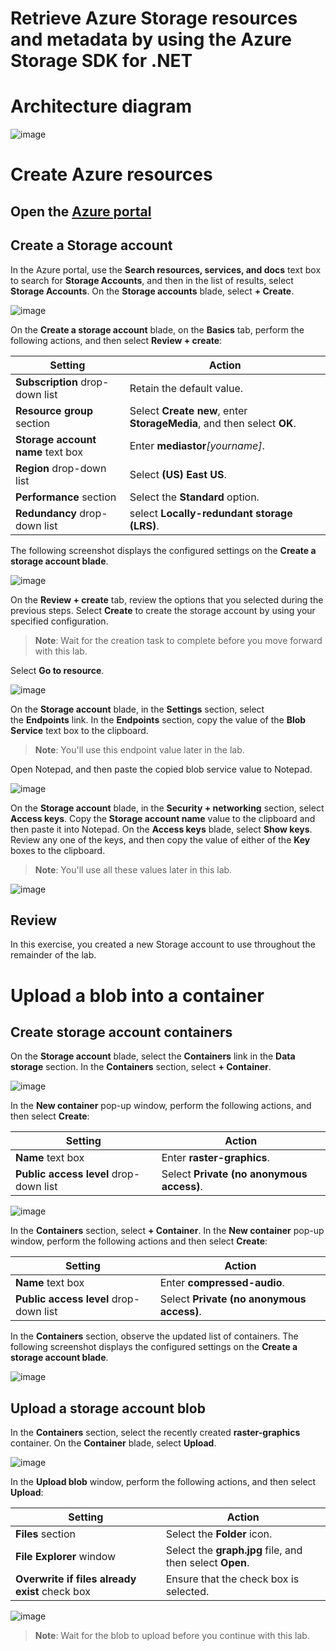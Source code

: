 # Retrieve Azure Storage resources and metadata by using the Azure Storage SDK for .NET

# Architecture diagram

![image](https://user-images.githubusercontent.com/34960418/168046380-b79754e0-cfb1-4dad-a962-3b2aec4fd990.png)


# Create Azure resources

## Open the [Azure portal](https://portal.azure.com/)

## Create a Storage account

In the Azure portal, use the **Search resources, services, and docs** text box to search for **Storage Accounts**, and then in the list of results, select **Storage Accounts**. On the **Storage accounts** blade, select **+ Create**.

![image](https://user-images.githubusercontent.com/34960418/168047219-a1a537a0-4381-4a3b-9ea4-b240dd2cc2b8.png)


On the **Create a storage account** blade, on the **Basics** tab, perform the following actions, and then select **Review + create**:

| Setting                           | Action                                                       |
| --------------------------------- | ------------------------------------------------------------ |
| **Subscription** drop-down list   | Retain the default value.                                    |
| **Resource group** section        | Select **Create new**, enter **StorageMedia**, and then select **OK**. |
| **Storage account name** text box | Enter **mediastor**_[yourname]_.                             |
| **Region** drop-down list         | Select **(US) East US**.                                     |
| **Performance** section           | Select the **Standard** option.                              |
| **Redundancy** drop-down list     | select **Locally-redundant storage (LRS)**.                  |

The following screenshot displays the configured settings on the **Create a storage account blade**.

![image](https://user-images.githubusercontent.com/34960418/168047894-45414ae3-6edb-4b0b-9e29-aa205dddb549.png)


On the **Review + create** tab, review the options that you selected during the previous steps. Select **Create** to create the storage account by using your specified configuration.

> **Note**: Wait for the creation task to complete before you move forward with this lab.

Select **Go to resource**.

![image](https://user-images.githubusercontent.com/34960418/168048294-78fe8f25-e16b-4445-ac13-ae0ffc6e9852.png)


On the **Storage account** blade, in the **Settings** section, select the **Endpoints** link. In the **Endpoints** section, copy the value of the **Blob Service** text box to the clipboard.

> **Note**: You'll use this endpoint value later in the lab.

Open Notepad, and then paste the copied blob service value to Notepad.

![image](https://user-images.githubusercontent.com/34960418/168048928-1ad503fc-e00c-4963-aab5-c740329a7bf8.png)


On the **Storage account** blade, in the **Security + networking** section, select **Access keys**. Copy the **Storage account name** value to the clipboard and then paste it into Notepad. On the **Access keys** blade, select **Show keys**. Review any one of the keys, and then copy the value of either of the **Key** boxes to the clipboard.

> **Note**: You'll use all these values later in this lab.

![image](https://user-images.githubusercontent.com/34960418/168049551-dfc954ea-e13d-4d50-901b-12f0f42b865b.png)


## Review

In this exercise, you created a new Storage account to use throughout the remainder of the lab.


# Upload a blob into a container

## Create storage account containers

On the **Storage account** blade, select the **Containers** link in the **Data storage** section. In the **Containers** section, select **+ Container**.

![image](https://user-images.githubusercontent.com/34960418/168050649-6c57119c-1e70-43c1-b3b6-200363a43c19.png)


In the **New container** pop-up window, perform the following actions, and then select **Create**:

| Setting                                | Action                                    |
| -------------------------------------- | ----------------------------------------- |
| **Name** text box                      | Enter **raster-graphics**.                |
| **Public access level** drop-down list | Select **Private (no anonymous access)**. |
    
![image](https://user-images.githubusercontent.com/34960418/168051291-84d21e0b-d4dd-4197-b54a-d16377634f84.png)


In the **Containers** section, select **+ Container**. In the **New container** pop-up window, perform the following actions and then select **Create**:

| Setting                                | Action                                    |
| -------------------------------------- | ----------------------------------------- |
| **Name** text box                      | Enter **compressed-audio**.               |
| **Public access level** drop-down list | Select **Private (no anonymous access)**. |


In the **Containers** section, observe the updated list of containers. The following screenshot displays the configured settings on the **Create a storage account blade**.

![image](https://user-images.githubusercontent.com/34960418/168051724-8b7cf27d-a4e9-4519-87fb-40ba601cb327.png)


## Upload a storage account blob

In the **Containers** section, select the recently created **raster-graphics** container. On the **Container** blade, select **Upload**.

![image](https://user-images.githubusercontent.com/34960418/168052295-5b93d06d-af7a-421c-b28e-e6a898d4e815.png)


In the **Upload blob** window, perform the following actions, and then select **Upload**:

| Setting                           | Action                                                       |
| --------------------------------- | ------------------------------------------------------------ |
| **Files** section                 | Select the **Folder** icon.                                  |
| **File Explorer** window          | Select the **graph.jpg** file, and then select **Open**.     |
| **Overwrite if files already exist** check box | Ensure that the check box is selected.          |

![image](https://user-images.githubusercontent.com/34960418/168052842-adc83a08-e724-4435-96ac-972d415c227c.png)
   
> **Note**: Wait for the blob to upload before you continue with this lab.


